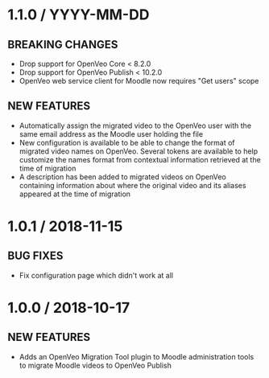 # 1.1.0 / YYYY-MM-DD

## BREAKING CHANGES

- Drop support for OpenVeo Core &lt; 8.2.0
- Drop support for OpenVeo Publish &lt; 10.2.0
- OpenVeo web service client for Moodle now requires "Get users" scope

## NEW FEATURES

- Automatically assign the migrated video to the OpenVeo user with the same email address as the Moodle user holding the file
- New configuration is available to be able to change the format of migrated video names on OpenVeo. Several tokens are available to help customize the names format from contextual information retrieved at the time of migration
- A description has been added to migrated videos on OpenVeo containing information about where the original video and its aliases appeared at the time of migration

# 1.0.1 / 2018-11-15

## BUG FIXES

- Fix configuration page which didn't work at all

# 1.0.0 / 2018-10-17

## NEW FEATURES

- Adds an OpenVeo Migration Tool plugin to Moodle administration tools to migrate Moodle videos to OpenVeo Publish
